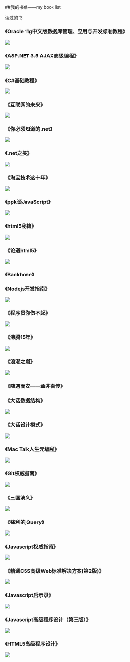 ##我的书单——my book list

读过的书

### 《Oracle 11g中文版数据库管理、应用与开发标准教程》
![](http://img5.douban.com/lpic/s22777949.jpg)

### 《ASP.NET 3.5 AJAX高级编程》
![](http://img3.douban.com/lpic/s6106662.jpg)

### 《C#基础教程》
![](http://img3.douban.com/lpic/s4196243.jpg)

### 《互联网的未来》
![](http://img5.douban.com/lpic/s6276899.jpg)


### 《你必须知道的.net》
![](http://img5.douban.com/lpic/s9111288.jpg)

### 《.net之美》
![](http://img3.douban.com/lpic/s27223810.jpg)

### 《淘宝技术这十年》
![](http://img3.douban.com/lpic/s26713863.jpg)

### 《ppk谈JavaScript》
![](http://img5.douban.com/lpic/s2984236.jpg)

### 《html5秘籍》
![](http://img3.douban.com/lpic/s11190661.jpg)

### 《论道html5》
![](http://img5.douban.com/lpic/s9042118.jpg)

### 《Backbone》

### 《Nodejs开发指南》
![](http://img5.douban.com/lpic/s10307479.jpg)

### 《程序员你伤不起》 
![](http://img5.douban.com/lpic/s26824277.jpg)

### 《沸腾15年》 
![](http://img5.douban.com/lpic/s4502957.jpg)

### 《浪潮之巅》
![](http://img3.douban.com/lpic/s6584764.jpg)

### 《随遇而安——孟非自传》 

### 《大话数据结构》
![](http://img3.douban.com/lpic/s6382631.jpg)

### 《大话设计模式》
![](http://img5.douban.com/lpic/s6908318.jpg)

###  《Mac Talk人生元编程》
![](http://img3.douban.com/lpic/s27219901.jpg)

###  《Git权威指南》
![](http://img3.douban.com/lpic/s6523000.jpg)

###  《三国演义》 <br />
![](http://img3.douban.com/lpic/s1564175.jpg)

###  《锋利的jQuery》 <br />
![](http://img5.douban.com/lpic/s28026858.jpg)

###  《Javascript权威指南》
![](http://img3.douban.com/lpic/s5860151.jpg)

### 《精通CSS高级Web标准解决方案(第2版)》
![](http://img5.douban.com/lpic/s11187739.jpg)

### 《Javascript启示录》
![](http://img5.douban.com/lpic/s27228856.jpg)

### 《Javascript高级程序设计（第三版）》
![](http://img3.douban.com/lpic/s8958650.jpg)

### 《HTML5高级程序设计》
![](http://img3.douban.com/lpic/s4569610.jpg)
